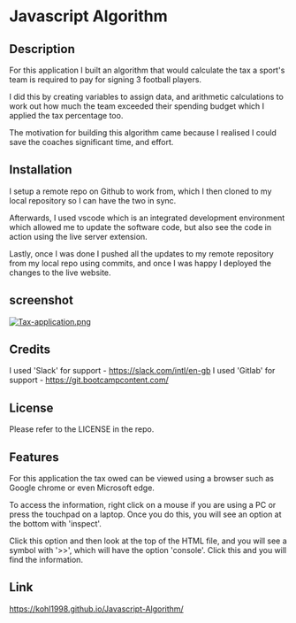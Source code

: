 # Javascript Algorithm 

## Description

For this application I built an algorithm that would calculate the tax a sport's team is required to pay for signing 3 football players. 

I did this by creating variables to assign data, and arithmetic calculations to work out how much the team exceeded their spending budget which I applied the tax percentage too. 

The motivation for building this algorithm came because I realised I could save the coaches significant time, and effort. 

## Installation

I setup a remote repo on Github to work from, which I then cloned to my local repository so I can have the two in sync. 

Afterwards, I used vscode which is an integrated development environment which allowed me to update the software code, but also see the code in action using the live server extension. 

Lastly, once I was done I pushed all the updates to my remote repository from my local repo using commits, and once I was happy I deployed the changes to the live website.

## screenshot

[![Tax-application.png](https://i.postimg.cc/Gt7dL1g6/Tax-application.png)](https://postimg.cc/tnxLk8jz)

## Credits

I used 'Slack' for support - https://slack.com/intl/en-gb
I used 'Gitlab' for support - https://git.bootcampcontent.com/

## License

Please refer to the LICENSE in the repo.

## Features

For this application the tax owed can be viewed using a browser such as Google chrome or even Microsoft edge. 

To access the information, right click on a mouse if you are using a PC or press the touchpad on a laptop. Once you do this, you will see an option at the bottom with 'inspect'. 

Click this option and then look at the top of the HTML file, and you will see a symbol with '>>', which will have the option 'console'. Click this and you will find the information. 

## Link

https://kohl1998.github.io/Javascript-Algorithm/
